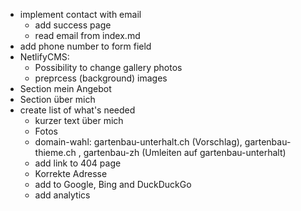 - implement contact with email
  - add success page
  - read email from index.md
- add phone number to form field
- NetlifyCMS:
  - Possibility to change gallery photos
  - preprcess (background) images
- Section mein Angebot
- Section über mich
- create list of what's needed
  - kurzer text über mich
  - Fotos
  - domain-wahl: gartenbau-unterhalt.ch (Vorschlag), gartenbau-thieme.ch , gartenbau-zh (Umleiten auf gartenbau-unterhalt)
  - add link to 404 page
  - Korrekte Adresse
  - add to Google, Bing and DuckDuckGo
  - add analytics
